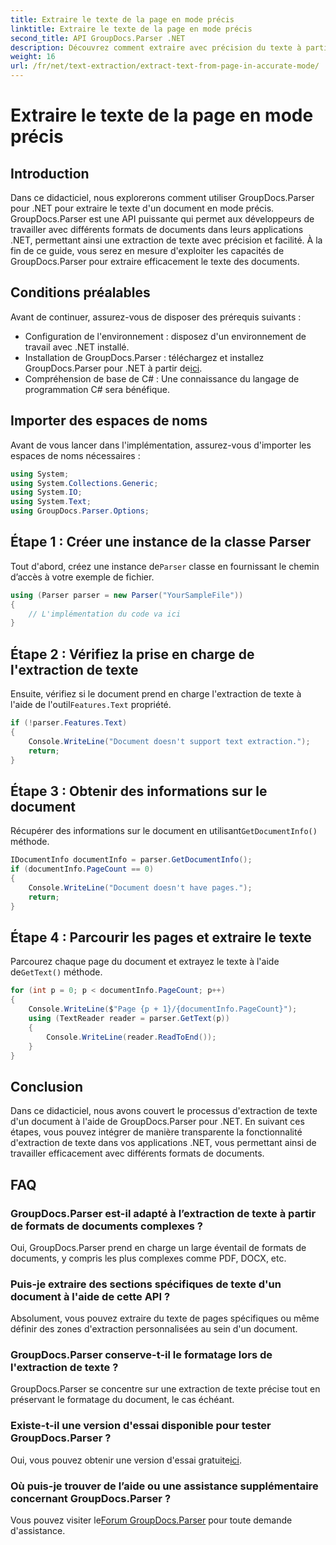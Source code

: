 ```yaml
---
title: Extraire le texte de la page en mode précis
linktitle: Extraire le texte de la page en mode précis
second_title: API GroupDocs.Parser .NET
description: Découvrez comment extraire avec précision du texte à partir de documents à l'aide de GroupDocs.Parser pour .NET dans ce didacticiel complet.
weight: 16
url: /fr/net/text-extraction/extract-text-from-page-in-accurate-mode/
---
```


# Extraire le texte de la page en mode précis

## Introduction
Dans ce didacticiel, nous explorerons comment utiliser GroupDocs.Parser pour .NET pour extraire le texte d'un document en mode précis. GroupDocs.Parser est une API puissante qui permet aux développeurs de travailler avec différents formats de documents dans leurs applications .NET, permettant ainsi une extraction de texte avec précision et facilité. À la fin de ce guide, vous serez en mesure d'exploiter les capacités de GroupDocs.Parser pour extraire efficacement le texte des documents.
## Conditions préalables
Avant de continuer, assurez-vous de disposer des prérequis suivants :
- Configuration de l'environnement : disposez d'un environnement de travail avec .NET installé.
-  Installation de GroupDocs.Parser : téléchargez et installez GroupDocs.Parser pour .NET à partir de[ici](https://releases.groupdocs.com/parser/net/).
- Compréhension de base de C# : Une connaissance du langage de programmation C# sera bénéfique.
## Importer des espaces de noms
Avant de vous lancer dans l'implémentation, assurez-vous d'importer les espaces de noms nécessaires :
```csharp
using System;
using System.Collections.Generic;
using System.IO;
using System.Text;
using GroupDocs.Parser.Options;
```
## Étape 1 : Créer une instance de la classe Parser
 Tout d'abord, créez une instance de`Parser` classe en fournissant le chemin d’accès à votre exemple de fichier.
```csharp
using (Parser parser = new Parser("YourSampleFile"))
{
    // L'implémentation du code va ici
}
```
## Étape 2 : Vérifiez la prise en charge de l'extraction de texte
 Ensuite, vérifiez si le document prend en charge l'extraction de texte à l'aide de l'outil`Features.Text` propriété.
```csharp
if (!parser.Features.Text)
{
    Console.WriteLine("Document doesn't support text extraction.");
    return;
}
```
## Étape 3 : Obtenir des informations sur le document
 Récupérer des informations sur le document en utilisant`GetDocumentInfo()` méthode.
```csharp
IDocumentInfo documentInfo = parser.GetDocumentInfo();
if (documentInfo.PageCount == 0)
{
    Console.WriteLine("Document doesn't have pages.");
    return;
}
```
## Étape 4 : Parcourir les pages et extraire le texte
 Parcourez chaque page du document et extrayez le texte à l'aide de`GetText()` méthode.
```csharp
for (int p = 0; p < documentInfo.PageCount; p++)
{
    Console.WriteLine($"Page {p + 1}/{documentInfo.PageCount}");
    using (TextReader reader = parser.GetText(p))
    {
        Console.WriteLine(reader.ReadToEnd());
    }
}
```
## Conclusion
Dans ce didacticiel, nous avons couvert le processus d'extraction de texte d'un document à l'aide de GroupDocs.Parser pour .NET. En suivant ces étapes, vous pouvez intégrer de manière transparente la fonctionnalité d'extraction de texte dans vos applications .NET, vous permettant ainsi de travailler efficacement avec différents formats de documents.

## FAQ
### GroupDocs.Parser est-il adapté à l’extraction de texte à partir de formats de documents complexes ?
Oui, GroupDocs.Parser prend en charge un large éventail de formats de documents, y compris les plus complexes comme PDF, DOCX, etc.
### Puis-je extraire des sections spécifiques de texte d'un document à l'aide de cette API ?
Absolument, vous pouvez extraire du texte de pages spécifiques ou même définir des zones d'extraction personnalisées au sein d'un document.
### GroupDocs.Parser conserve-t-il le formatage lors de l'extraction de texte ?
GroupDocs.Parser se concentre sur une extraction de texte précise tout en préservant le formatage du document, le cas échéant.
### Existe-t-il une version d'essai disponible pour tester GroupDocs.Parser ?
 Oui, vous pouvez obtenir une version d'essai gratuite[ici](https://releases.groupdocs.com/).
### Où puis-je trouver de l’aide ou une assistance supplémentaire concernant GroupDocs.Parser ?
 Vous pouvez visiter le[Forum GroupDocs.Parser](https://forum.groupdocs.com/c/parser/17) pour toute demande d'assistance.